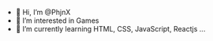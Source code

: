 - 👋 Hi, I’m @PhjnX
- 👀 I’m interested in Games
- 🌱 I’m currently learning HTML, CSS, JavaScript, Reactjs ...

<!---
PhjnX/PhjnX is a ✨ special ✨ repository because its `README.md` (this file) appears on your GitHub profile.
You can click the Preview link to take a look at your changes.
--->
